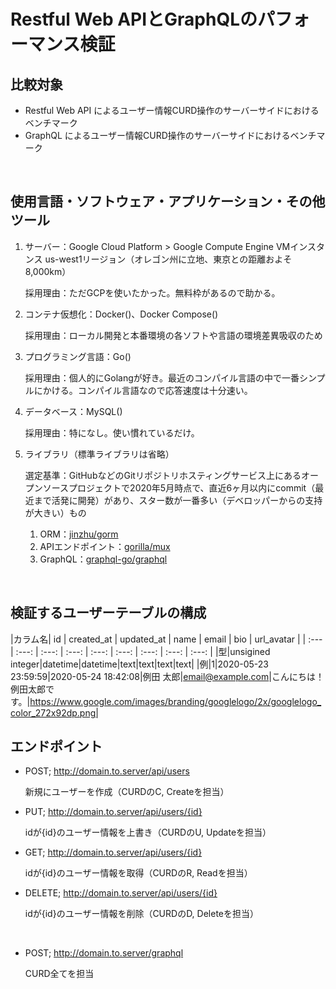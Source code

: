 # Restful Web APIとGraphQLのパフォーマンス検証

## 比較対象

- Restful Web API によるユーザー情報CURD操作のサーバーサイドにおけるベンチマーク
- GraphQL によるユーザー情報CURD操作のサーバーサイドにおけるベンチマーク

<br />

## 使用言語・ソフトウェア・アプリケーション・その他ツール

1. サーバー：Google Cloud Platform > Google Compute Engine VMインスタンス us-west1リージョン（オレゴン州に立地、東京との距離およそ8,000km）

	採用理由：ただGCPを使いたかった。無料枠があるので助かる。

2. コンテナ仮想化：Docker()、Docker Compose()

	採用理由：ローカル開発と本番環境の各ソフトや言語の環境差異吸収のため

3. プログラミング言語：Go()

	採用理由：個人的にGolangが好き。最近のコンパイル言語の中で一番シンプルにかける。コンパイル言語なので応答速度は十分速い。

4. データベース：MySQL()

	採用理由：特になし。使い慣れているだけ。

5. ライブラリ（標準ライブラリは省略）

	選定基準：GitHubなどのGitリポジトリホスティングサービス上にあるオープンソースプロジェクトで2020年5月時点で、直近6ヶ月以内にcommit（最近まで活発に開発）があり、スター数が一番多い（デベロッパーからの支持が大きい）もの
	1. ORM：[jinzhu/gorm](https://github.com/jinzhu/gorm)
	2. APIエンドポイント：[gorilla/mux](https://github.com/gorilla/mux)
	3. GraphQL：[graphql-go/graphql](https://github.com/graphql-go/graphql)

<br />

## 検証するユーザーテーブルの構成

|カラム名| id | created_at | updated_at | name | email | bio | url_avatar |
| :--- | :---: | :---: | :---: | :---: | :---: | :---: | :---: | :---: |
|型|unsigined integer|datetime|datetime|text|text|text|text|
|例|1|2020-05-23 23:59:59|2020-05-24 18:42:08|例田 太郎|email@example.com|こんにちは！例田太郎です。|https://www.google.com/images/branding/googlelogo/2x/googlelogo_color_272x92dp.png|

## エンドポイント

- POST; http://domain.to.server/api/users

	新規にユーザーを作成（CURDのC, Createを担当）

- PUT; http://domain.to.server/api/users/{id}

	idが{id}のユーザー情報を上書き（CURDのU, Updateを担当）

- GET; http://domain.to.server/api/users/{id}

	idが{id}のユーザー情報を取得（CURDのR, Readを担当）

- DELETE; http://domain.to.server/api/users/{id}

	idが{id}のユーザー情報を削除（CURDのD, Deleteを担当）

<br />

- POST; http://domain.to.server/graphql

	CURD全てを担当